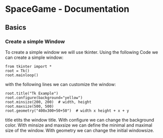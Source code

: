 # SpaceGame - Documentation
## Basics
### Create a simple Window
To create a simple window we will use tkinter. Using the following Code we can create a simple window:
```
from tkinter import *
root = Tk()
root.mainloop()
```
with the following lines we can customize the window:
```
root.title("Tk Example")
root.configure(background="yellow")
root.minsize(200, 200)  # width, height
root.maxsize(500, 500)
root.geometry("400x300+50+50")  # width x height + x + y
```
title etits the window title. With configure we can change the background color. With minsize and maxsize we can define the minimal and maximal size of the window. With geometry we can change the initial windowsize.